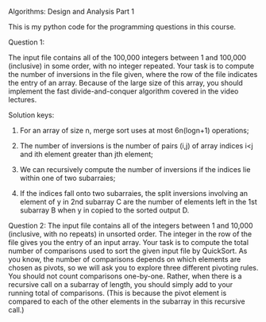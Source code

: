 Algorithms: Design and Analysis Part 1

This is my python code for the programming questions in this course.


Question 1:

The input file contains all of the 100,000 integers between 1 and 100,000 (inclusive) in some order, with no integer repeated.
Your task is to compute the number of inversions in the file given, where the row of the file indicates the entry of an array.
Because of the large size of this array, you should implement the fast divide-and-conquer algorithm covered in the video lectures.

Solution keys: 

1) For an array of size n, merge sort uses at most 6n(logn+1) operations;

2) The number of inversions is the number of pairs (i,j) of array indices i<j and ith element greater than jth element;

3) We can recursively compute the number of inversions if the indices lie within one of two subarraies;

4) If the indices fall onto two subarraies, the split inversions involving an element of y in 2nd subarray C are the number of elements left in the 1st subarray B when y in copied to the sorted output D.


Question 2:
The input file contains all of the integers between 1 and 10,000 (inclusive, with no repeats) in unsorted order. The integer in the row of the file gives you the entry of an input array.
Your task is to compute the total number of comparisons used to sort the given input file by QuickSort. As you know, the number of comparisons depends on which elements are chosen as pivots, so we will ask you to explore three different pivoting rules.
You should not count comparisons one-by-one. Rather, when there is a recursive call on a subarray of length, you should simply add to your running total of comparisons. (This is because the pivot element is compared to each of the other elements in the subarray in this recursive call.)

